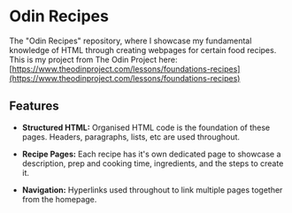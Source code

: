 # Odin Recipes
The "Odin Recipes" repository, where I showcase my fundamental knowledge of HTML through creating webpages for certain food recipes.
This is my project from The Odin Project here: [https://www.theodinproject.com/lessons/foundations-recipes](https://www.theodinproject.com/lessons/foundations-recipes)

## Features

- **Structured HTML:** Organised HTML code is the foundation of these pages. Headers, paragraphs, lists, etc are used throughout.

- **Recipe Pages:** Each recipe has it's own dedicated page to showcase a description, prep and cooking time, ingredients, and the steps to create it.

- **Navigation:** Hyperlinks used throughout to link multiple pages together from the homepage.